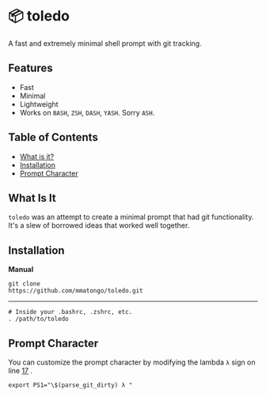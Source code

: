 # :package: toledo

A fast and extremely minimal shell prompt with git tracking.

## Features

- Fast
- Minimal
- Lightweight
- Works on `BASH`, `ZSH`, `DASH`, `YASH`. Sorry `ASH`.

## Table of Contents

<!-- vim-markdown-toc GFM -->

* [What is it?](#What-Is-It)
* [Installation](#installation)
* [Prompt Character](#Prompt-Character)

<!-- vim-markdown-toc -->


## What Is It

`toledo` was an attempt to create a minimal prompt that had git functionality. It's a slew of borrowed ideas that worked well together.


## Installation

**Manual**

```
git clone 
https://github.com/mmatongo/toledo.git
```

***

``` .
# Inside your .bashrc, .zshrc, etc.
. /path/to/toledo
```


## Prompt Character

You can customize the prompt character by modifying the lambda `λ` sign on line [17](https://github.com/mmatongo/toledo/blob/master/toledo#L17) .

```
export PS1="\$(parse_git_dirty) λ "
```
